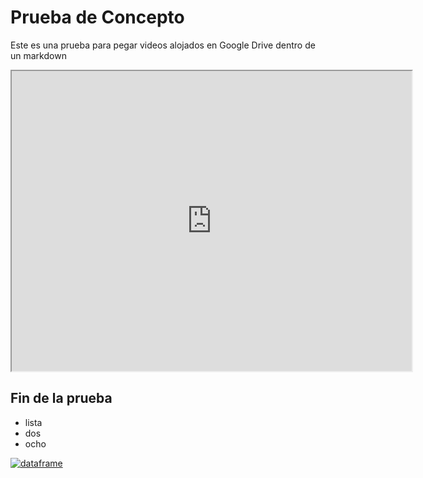 
# Prueba de Concepto


Este es una prueba para pegar videos alojados en Google Drive dentro de un markdown

<iframe src="https://drive.google.com/file/d/1bdZo-ttz3XKfA13oTdTGUU3zSbwhySih/preview" width="640" height="480" allow="autoplay"></iframe>

## Fin de la prueba
  - lista
  - dos
  - ocho

[![dataframe](https://res.cloudinary.com/marcomontalbano/image/upload/v1657600440/video_to_markdown/images/youtube--h4fOIVlEOIY-c05b58ac6eb4c4700831b2b3070cd403.jpg)](https://www.youtube.com/watch?v=h4fOIVlEOIY "dataframe")

